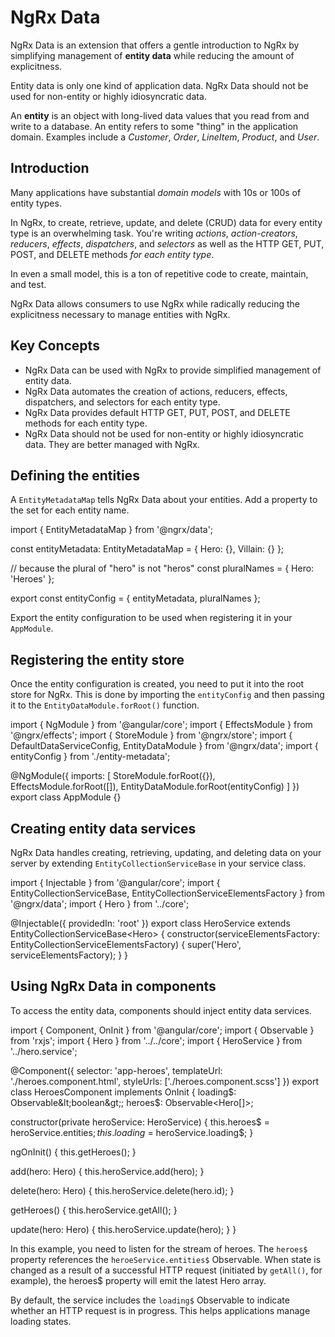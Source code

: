 # NgRx Data

NgRx Data is an extension that offers a gentle introduction to NgRx by simplifying management of **entity data** while reducing the amount of explicitness.  

Entity data is only one kind of application data.  NgRx Data should not be used for non-entity or highly idiosyncratic data.

<div class="alert is-important">

An **entity** is an object with long-lived data values that you read from and write to a database.  An entity refers to some "thing" in the application domain.  Examples include a _Customer_, _Order_, _LineItem_, _Product_, and _User_.

</div>

## Introduction

Many applications have substantial _domain models_ with 10s or 100s of entity types.

In NgRx, to create, retrieve, update, and delete (CRUD) data for every entity type is an overwhelming task. You're writing _actions_, _action-creators_, _reducers_, _effects_, _dispatchers_, and _selectors_ as well as the HTTP GET, PUT, POST, and DELETE methods _for each entity type_.

In even a small model, this is a ton of repetitive code to create, maintain, and test.

NgRx Data allows consumers to use NgRx while radically reducing the explicitness necessary to manage entities with NgRx.

## Key Concepts

- NgRx Data can be used with NgRx to provide simplified management of entity data.
- NgRx Data automates the creation of actions, reducers, effects, dispatchers, and selectors for each entity type.
- NgRx Data provides default HTTP GET, PUT, POST, and DELETE methods for each entity type.
- NgRx Data should not be used for non-entity or highly idiosyncratic data.  They are better managed with NgRx.

## Defining the entities

A `EntityMetadataMap` tells NgRx Data about your entities.  Add a property to the set for each entity name.

<code-example header="entity-metadata.ts">
import { EntityMetadataMap } from '@ngrx/data';

const entityMetadata: EntityMetadataMap = {
  Hero: {},
  Villain: {}
};

// because the plural of "hero" is not "heros"
const pluralNames = { Hero: 'Heroes' };

export const entityConfig = {
  entityMetadata,
  pluralNames
};
</code-example>

Export the entity configuration to be used when registering it in your `AppModule`.

## Registering the entity store

Once the entity configuration is created, you need to put it into the root store for NgRx.  This is done by importing the `entityConfig` and then passing it to the `EntityDataModule.forRoot()` function.

<code-example header="app.module.ts">
import { NgModule } from '@angular/core';
import { EffectsModule } from '@ngrx/effects';
import { StoreModule } from '@ngrx/store';
import { DefaultDataServiceConfig, EntityDataModule } from '@ngrx/data';
import { entityConfig } from './entity-metadata';

@NgModule({
  imports: [
    StoreModule.forRoot({}),
    EffectsModule.forRoot([]),
    EntityDataModule.forRoot(entityConfig)
  ]
})
export class AppModule {}
</code-example>

## Creating entity data services

NgRx Data handles creating, retrieving, updating, and deleting data on your server by extending `EntityCollectionServiceBase` in your service class.

<code-example header="hero.service.ts">
import { Injectable } from '@angular/core';
import {
  EntityCollectionServiceBase,
  EntityCollectionServiceElementsFactory
} from '@ngrx/data';
import { Hero } from '../core';

@Injectable({ providedIn: 'root' })
export class HeroService extends EntityCollectionServiceBase&lt;Hero&gt; {
  constructor(serviceElementsFactory: EntityCollectionServiceElementsFactory) {
    super('Hero', serviceElementsFactory);
  }
}
</code-example>

## Using NgRx Data in components

To access the entity data, components should inject entity data services.

<code-example header="heroes.component.ts">
import { Component, OnInit } from '@angular/core';
import { Observable } from 'rxjs';
import { Hero } from '../../core';
import { HeroService } from '../hero.service';

@Component({
  selector: 'app-heroes',
  templateUrl: './heroes.component.html',
  styleUrls: ['./heroes.component.scss']
})
export class HeroesComponent implements OnInit {
  loading$: Observable&lt;boolean&gt;;
  heroes$: Observable&lt;Hero[]&gt;;

  constructor(private heroService: HeroService) {
    this.heroes$ = heroService.entities$;
    this.loading$ = heroService.loading$;
  }

  ngOnInit() {
    this.getHeroes();
  }

  add(hero: Hero) {
    this.heroService.add(hero);
  }

  delete(hero: Hero) {
    this.heroService.delete(hero.id);
  }

  getHeroes() {
    this.heroService.getAll();
  }

  update(hero: Hero) {
    this.heroService.update(hero);
  }
}
</code-example>

In this example, you need to listen for the stream of heroes. The `heroes$` property references the `heroeService.entities$` Observable.  When state is changed as a result of a successful HTTP request (initiated by `getAll()`, for example), the heroes$ property will emit the latest Hero array.

By default, the service includes the `loading$` Observable to indicate whether an HTTP request is in progress.  This helps applications manage loading states.
